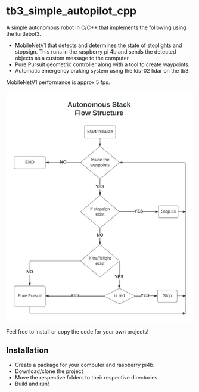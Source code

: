 # tb3_simple_autopilot_cpp
A simple autonomous robot in C/C++ that implements the following using the turtlebot3.
* MobileNetV1 that detects and determines the state of stoplights and stopsign. This runs in the raspberry pi 4b and sends the detected objects as a custom message to the computer.
* Pure Pursuit geometric controller along with a tool to create waypoints.
* Automatic emergency braking system using the lds-02 lidar on the tb3.

MobileNetV1 performance is approx 5 fps.

![alt text]( https://github.com/hackerjeff705/tb3_simple_autopilot_cpp/blob/main/burger_autonomous_stack.jpeg "Robot Flow Structure")

Feel free to install or copy the code for your own projects!

## Installation
* Create a package for your computer and raspberry pi4b.
* Download/clone the project
* Move the respective folders to their respective directories
* Build and run!
